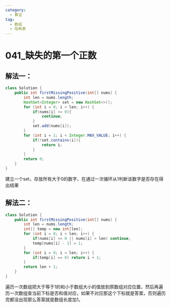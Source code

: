 ```yaml
---
category: 
  - 算法
tag: 
  - 数组
  - 哈希表
---
```


# 041_缺失的第一个正数

<Badge text="困难" type="danger" vertical="middle" />

## 解法一：

```java
class Solution {
    public int firstMissingPositive(int[] nums) {
        int len = nums.length;
        HashSet<Integer> set = new HashSet<>();
        for (int i = 0; i < len; i++) {
            if(nums[i] <= 0){
                continue;
            }
            set.add(nums[i]);
        }
        for (int i = 1; i < Integer.MAX_VALUE; i++) {
            if(!set.contains(i)){
                return i;
            }
        }
        return 0;
    }
}
```


建立一个set，存放所有大于0的数字，在通过一次循环从1判断该数字是否存在得出结果


## 解法二：

```java
class Solution {
    public int firstMissingPositive(int[] nums) {
        int len = nums.length;
        int[] temp = new int[len];
        for (int i = 0; i < len; i++) {
            if(nums[i] <= 0 || nums[i] > len) continue;
            temp[nums[i] - 1] = 1;
        }
        for (int i = 0; i < len; i++) {
            if(temp[i] == 0) return i + 1;
        }
        return len + 1;
    }
}
```


遍历一次数组把大于等于1的和小于数组大小的值放到原数组对应位置，然后再遍历一次数组查当前下标是否和值对应，如果不对应那这个下标就是答案，否则遍历完都没出现那么答案就是数组长度加1。